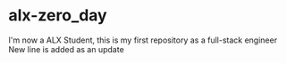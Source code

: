 # alx-zero_day
I'm now a ALX Student, this is my first repository as a full-stack engineer
New line is added as an update
